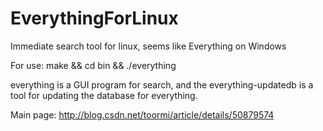 # EverythingForLinux
Immediate search tool for linux, seems like Everything on Windows

For use:
make &&
cd bin &&
./everything

everything is a GUI program for search, and the everything-updatedb is a tool for updating the database for everything.

Main page:
http://blog.csdn.net/toormi/article/details/50879574
